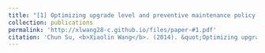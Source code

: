 ```yaml
---
title: "[1] Optimizing upgrade level and preventive maintenance policy for second-hand products sold with warranty"
collection: publications
permalink: 'http://xlwang28-c.github.io/files/paper-#1.pdf'
citation: 'Chun Su, <b>Xiaolin Wang</b>. (2014). &quot;Optimizing upgrade level and preventive maintenance policy for second-hand products sold with warranty.&quot; <i>Journal of Risk and Reliability</i>. 228(5), 518-528. [<a href="https://journals.sagepub.com/doi/abs/10.1177/1748006x14537250">link</a>]'
---
```


